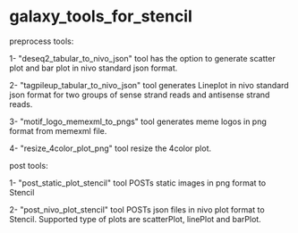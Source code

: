 # galaxy_tools_for_stencil

preprocess tools:

1- "deseq2_tabular_to_nivo_json" tool has the option to generate scatter plot and bar plot in nivo standard json format. 

2- "tagpileup_tabular_to_nivo_json" tool generates Lineplot in nivo standard json format for two groups of sense strand reads and antisense strand reads.

3- "motif_logo_memexml_to_pngs" tool generates meme logos in png format from memexml file. 

4- "resize_4color_plot_png" tool resize the 4color plot.

post tools:

1- "post_static_plot_stencil" tool POSTs static images in png format to Stencil

2- "post_nivo_plot_stencil" tool POSTs json files in nivo plot format to Stencil. Supported type of plots are scatterPlot, linePlot and barPlot.
